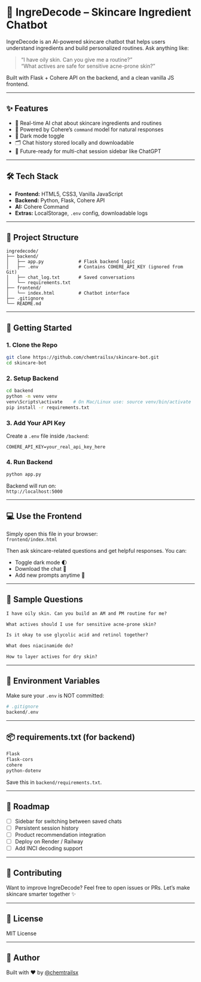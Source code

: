 # 🧴 IngreDecode – Skincare Ingredient Chatbot

IngreDecode is an AI-powered skincare chatbot that helps users understand ingredients and build personalized routines. Ask anything like:  
> “I have oily skin. Can you give me a routine?”  
> “What actives are safe for sensitive acne-prone skin?”  

Built with Flask + Cohere API on the backend, and a clean vanilla JS frontend.

---

## ✨ Features

- 💬 Real-time AI chat about skincare ingredients and routines
- 🧠 Powered by Cohere’s `command` model for natural responses
- 🌙 Dark mode toggle
- 🗂 Chat history stored locally and downloadable
- 🔁 Future-ready for multi-chat session sidebar like ChatGPT

---

## 🛠️ Tech Stack

- **Frontend:** HTML5, CSS3, Vanilla JavaScript  
- **Backend:** Python, Flask, Cohere API  
- **AI:** Cohere Command  
- **Extras:** LocalStorage, `.env` config, downloadable logs

---

## 📁 Project Structure

```
ingredecode/
├── backend/
│   ├── app.py             # Flask backend logic
│   ├── .env               # Contains COHERE_API_KEY (ignored from Git)
│   ├── chat_log.txt       # Saved conversations
│   └── requirements.txt
├── frontend/
│   └── index.html         # Chatbot interface
├── .gitignore
└── README.md
```

---

## 🚀 Getting Started

### 1. Clone the Repo

```bash
git clone https://github.com/chemtrailsx/skincare-bot.git
cd skincare-bot
```

### 2. Setup Backend

```bash
cd backend
python -m venv venv
venv\Scripts\activate    # On Mac/Linux use: source venv/bin/activate
pip install -r requirements.txt
```

### 3. Add Your API Key

Create a `.env` file inside `/backend`:

```env
COHERE_API_KEY=your_real_api_key_here
```

### 4. Run Backend

```bash
python app.py
```

Backend will run on:  
`http://localhost:5000`

---

## 💻 Use the Frontend

Simply open this file in your browser:  
`frontend/index.html`

Then ask skincare-related questions and get helpful responses. You can:

- Toggle dark mode 🌓
- Download the chat 💬
- Add new prompts anytime 🧴

---

## 🧪 Sample Questions

```txt
I have oily skin. Can you build an AM and PM routine for me?

What actives should I use for sensitive acne-prone skin?

Is it okay to use glycolic acid and retinol together?

What does niacinamide do?

How to layer actives for dry skin?
```

---

## 🔐 Environment Variables

Make sure your `.env` is NOT committed:

```bash
# .gitignore
backend/.env
```

---

## 📦 requirements.txt (for backend)

```txt
Flask
flask-cors
cohere
python-dotenv
```

Save this in `backend/requirements.txt`.

---

## 🧭 Roadmap

- [ ] Sidebar for switching between saved chats
- [ ] Persistent session history
- [ ] Product recommendation integration
- [ ] Deploy on Render / Railway
- [ ] Add INCI decoding support

---

## 🤝 Contributing

Want to improve IngreDecode? Feel free to open issues or PRs. Let’s make skincare smarter together ✨

---

## 🪪 License

MIT License

---

## 👤 Author

Built with ❤️ by [@chemtrailsx](https://github.com/chemtrailsx)
